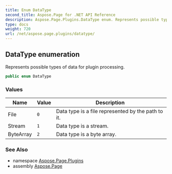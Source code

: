 ```yaml
---
title: Enum DataType
second_title: Aspose.Page for .NET API Reference
description: Aspose.Page.Plugins.DataType enum. Represents possible types of data for plugin processing
type: docs
weight: 720
url: /net/aspose.page.plugins/datatype/
---
```

## DataType enumeration

Represents possible types of data for plugin processing.

```csharp
public enum DataType
```

### Values

| Name | Value | Description |
| --- | --- | --- |
| File | `0` | Data type is a file represented by the path to it. |
| Stream | `1` | Data type is a stream. |
| ByteArray | `2` | Data type is a byte array. |

### See Also

* namespace [Aspose.Page.Plugins](../../aspose.page.plugins/)
* assembly [Aspose.Page](../../)


